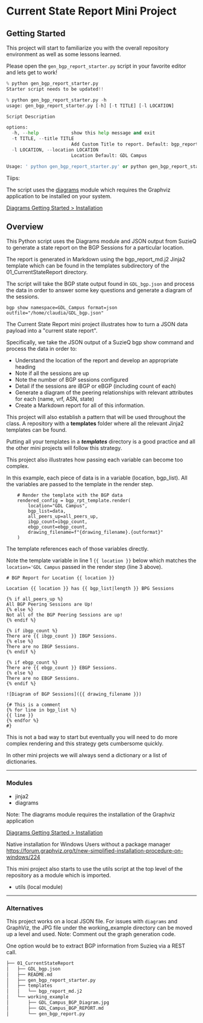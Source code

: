 # Current State Report Mini Project

## Getting Started

This project will start to familiarize you with the overall repository environment as well as some lessons learned.

Please open the `gen_bgp_report_starter.py` script in your favorite editor and lets get to work!

```python
% python gen_bgp_report_starter.py
Starter script needs to be updated!!
```



```python
% python gen_bgp_report_starter.py -h
usage: gen_bgp_report_starter.py [-h] [-t TITLE] [-l LOCATION]

Script Description

options:
  -h, --help            show this help message and exit
  -t TITLE, --title TITLE
                        Add Custom Title to report. Default: bgp_report_starter
  -l LOCATION, --location LOCATION
                        Location Default: GDL Campus

Usage: ' python gen_bgp_report_starter.py' or python gen_bgp_report_starter.py -l 'AMS Campus'
```



Tiips:

The script uses the [diagrams](https://pypi.org/project/diagrams/) module which requires the Graphviz application to be installed on your system.

[Diagrams Getting Started > Installation](https://diagrams.mingrammer.com/docs/getting-started/installation)



## Overview

This Python script uses the Diagrams module and JSON output from SuzieQ 
to generate a state report on the BGP Sessions for a particular location.

The report is generated in Markdown using the bgp_report_md.j2 Jinja2 template 
which can be found in the templates subdirectory of the 01_CurrentStateReport directory.

The script will take the BGP state output found in `GDL_bgp.json` and process the data in order to answer some 
key questions and generate a diagram of the sessions.

```
bgp show namespace=GDL_Campus format=json outfile="/home/claudia/GDL_bgp.json"
```

The Current State Report mini project illustrates how to turn a JSON data payload into a "current state report".

Specifically, we take the JSON output of a SuzieQ bgp show command and process the data in order to:

- Understand the location of the report and develop an appropriate heading
- Note if all the sessions are up
- Note the number of BGP sessions configured
- Detail if the sessions are iBGP or eBGP (including count of each)
- Generate a diagram of the peering relationships with relevant attributes for each (name, vrf, ASN, state)
- Create a Markdown report for all of this information.

This project will also establish a pattern that will be used throughout the class.  A repository with a **templates** folder where all the relevant Jinja2 templates can be found.   

Putting all your templates in a ***templates*** directory is a good practice and all the other mini projects 
will follow this strategy.

This project also illustrates how passing each variable can become too complex.  

In this example, each piece of data is in a variable (location, bgp_list).  All the variables are passed to the template in the render step.

```
    # Render the template with the BGP data
    rendered_config = bgp_rpt_template.render(
        location="GDL Campus",
        bgp_list=data,
        all_peers_up=all_peers_up,
        ibgp_count=ibgp_count,
        ebgp_count=ebgp_count,
        drawing_filename=f"{drawing_filename}.{outformat}"
    )
```

The template references each of those variables directly.

Note the template variable in line 1 `{{ location }}` below which matches the `location='GDL Campus` passed in the render step (line 3 above).

```
# BGP Report for Location {{ location }}

Location {{ location }} has {{ bgp_list|length }} BPG Sessions

{% if all_peers_up %}
All BGP Peering Sessions are Up!
{% else %}
Not all of the BGP Peering Sessions are up!
{% endif %}

{% if ibgp_count %}
There are {{ ibgp_count }} IBGP Sessions.
{% else %}
There are no IBGP Sessions.
{% endif %}

{% if ebgp_count %}
There are {{ ebgp_count }} EBGP Sessions.
{% else %}
There are no EBGP Sessions.
{% endif %}

![Diagram of BGP Sessions]({{ drawing_filename }})

{# This is a comment
{% for line in bgp_list %}
{{ line }}
{% endfor %}
#}
```

This is not a bad way to start but eventually you will need to do more complex rendering and this strategy gets cumbersome quickly.

In other mini projects we will always send a dictionary or a list of dictionaries.


---
### Modules

- jinja2
- diagrams

Note:  The diagrams module requires the installation of the Graphviz application

[Diagrams Getting Started > Installation](https://diagrams.mingrammer.com/docs/getting-started/installation)

Native installation for Windows Users without a package manager
https://forum.graphviz.org/t/new-simplified-installation-procedure-on-windows/224

This mini project also starts to use the utils script at the top level of the repository as a module which is imported.

- utils (local module)

---

### Alternatives

This project works on a local JSON file.
For issues with `diagrams` and GraphViz, the JPG file under the working_example directory can be moved up a level and used.
Note: Comment out the graph generation code.

One option would be to extract BGP information from Suzieq via a REST call.

```bash
├── 01_CurrentStateReport
│   ├── GDL_bgp.json
│   ├── README.md
│   ├── gen_bgp_report_starter.py
│   ├── templates
│   │   └── bgp_report_md.j2
│   └── working_example
│       ├── GDL_Campus_BGP_Diagram.jpg
│       ├── GDL_Campus_BGP_REPORT.md
│       └── gen_bgp_report.py
```

